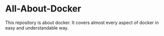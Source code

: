 # All-About-Docker
This repository is about docker. It covers almost every aspect of docker in easy and understandable way.
